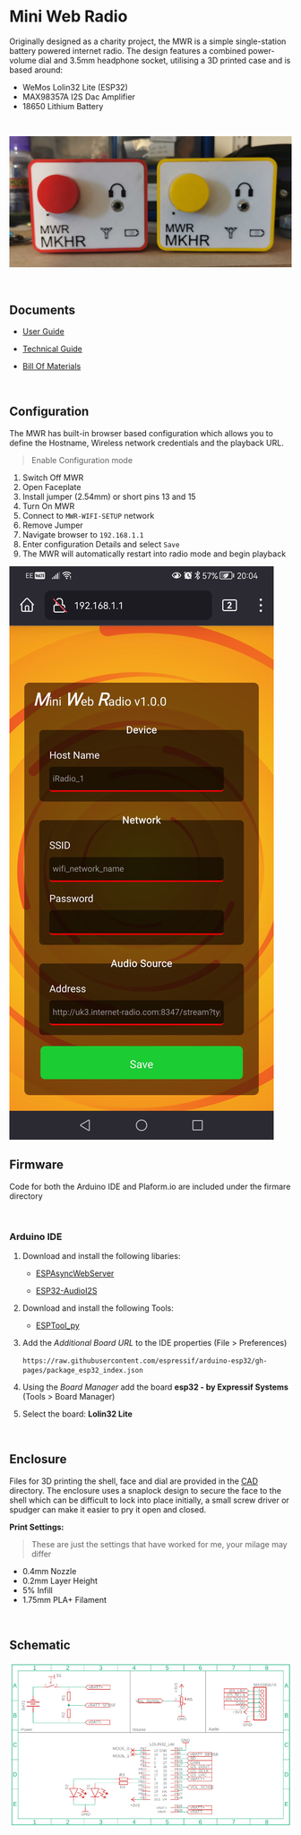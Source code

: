 # Mini Web Radio
Originally designed as a charity project, the MWR is a simple single-station battery powered internet radio. The design features a combined power-volume dial and 3.5mm headphone socket, utilising a 3D printed case and is based around:

* WeMos Lolin32 Lite (ESP32)
* MAX98357A I2S Dac Amplifier
* 18650 Lithium Battery


</br>

![Picture](_github/images/mwr_mkhr.png)

</br>
  
## Documents

* [User Guide](Documentation/MWR_User_Guide.pdf)

* [Technical Guide](Documentation/MWR_Technical_Guide.pdf)

* [Bill Of Materials](Documentation/BOM.pdf)

</br>

## Configuration

The MWR has built-in browser based configuration which allows you to define the Hostname, Wireless network credentials and the playback URL.

> Enable Configuration mode

1. Switch Off MWR
2. Open Faceplate 
3. Install jumper (2.54mm) or short pins 13 and 15
4. Turn On MWR
5. Connect to `MWR-WIFI-SETUP` network
6. Remove Jumper
6. Navigate browser to `192.168.1.1`
7. Enter configuration Details and select `Save`
8. The MWR will automatically restart into radio mode and begin playback

![Config](_github/images/config_screenshot.jpg)

## Firmware

Code for both the Arduino IDE and Plaform.io are included under the firmare directory

</br>

### Arduino IDE

1. Download and install the following libaries:

    * [ESPAsyncWebServer](https://github.com/me-no-dev/ESPAsyncWebServer)

    * [ESP32-AudioI2S](https://github.com/schreibfaul1/ESP32-audioI2S)

2. Download and install the following Tools:

    * [ESPTool_py](https://github.com/me-no-dev/arduino-esp32fs-plugin/releases/)

3. Add the _Additional Board URL_ to the IDE properties (File > Preferences)

    ```https://raw.githubusercontent.com/espressif/arduino-esp32/gh-pages/package_esp32_index.json```

4. Using the _Board Manager_ add the board **esp32 - by Expressif Systems** (Tools > Board Manager)

5. Select the board: **Lolin32 Lite**

</br>

## Enclosure

Files for 3D printing the shell, face and dial are provided in the [CAD](CAD) directory. The enclosure uses a snaplock design to secure the face to the shell which can be difficult to lock into place initially, a small screw driver or spudger can make it easier to pry it open and closed.

**Print Settings:**

> These are just the settings that have worked for me, your milage may differ

* 0.4mm Nozzle
* 0.2mm Layer Height
* 5% Infill
* 1.75mm PLA+ Filament

</br>

## Schematic

![Schematic Preview](_github/images/schematic_preview.PNG)

